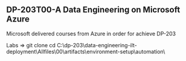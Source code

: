 ## DP-203T00-A Data Engineering on Microsoft Azure
Microsoft delivered courses from Azure in order for achieve DP-203 <br>

Labs => git clone
cd C:\dp-203\data-engineering-ilt-deployment\Allfiles\00\artifacts\environment-setup\automation\
